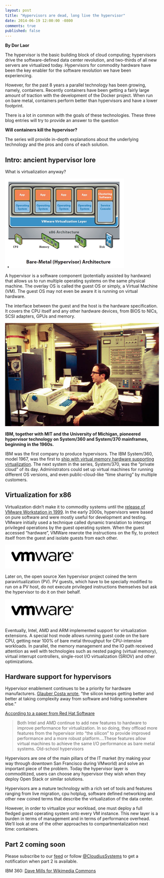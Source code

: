 ```yaml
---
layout: post
title: "Hypervisors are dead, long live the hypervisor"
date: 2014-06-19 12:00:00 -0800
comments: true
published: false
---
```


**By Dor Laor**

The hypervisor is the basic building block of cloud computing; hypervisors drive the software-defined data center revolution, and two-thirds of all new servers are virtualized today. Hypervisors for commodity hardware have been the key enabler for the software revolution we have been experiencing. 
 
However, for the past 8 years a parallel technology has been growing, namely, containers. Recently containers have been getting a fairly large amount of traction with the development of the Docker project. When run on bare metal, containers perform better than hypervisors and have a lower footprint. 

There is a lot in common with the goals of these technologies. These three blog entries will try to provide an answer to the question

**Will containers kill the hypervisor?**

The series will provide in-depth explanations about the underlying technology and the pros and cons of each solution.

## Intro: ancient hypervisor lore

What is virtualization anyway?

![Virtualization diagram](/images/virtualization.png)

A hypervisor is a software component (potentially assisted by hardware) that allows us to run multiple operating systems on the same physical machine. The overlay OS is called the guest OS or simply, a Virtual Machine (VM). The guest OS may not even be aware it is running on virtual hardware. 

The interface between the guest and the host is the hardware specification. It covers the CPU itself and any other hardware devices, from BIOS to NICs, SCSI adapters, GPUs and memory. 

![IBM System/360](/images/IBM360-67AtUmichWithMikeAlexander.jpg)

**IBM, together with MIT and the University of Michigan, pioneered hypervisor technology on System/360 and System/370 mainframes, beginning in the 1960s.**

IBM was the first company to produce hypervisors. The IBM System/360, model 1967, was the first to [ship with virtual memory hardware supporting virtualization](http://www.beagle-ears.com/lars/engineer/comphist/ibm360.htm#gener). The next system in the series, System/370, was the “private cloud” of its day. Administrators could set up virtual machines for running different OS versions, and even public-cloud-like “time sharing” by multiple customers.

## Virtualization for x86

Virtualization didn’t make it to commodity systems until the [release of VMware Workstation in 1999](http://www.vmware.com/company/news/mediaresource/milestones). In the early 2000s, hypervisors were based on pure software and were mostly useful for development and testing.  VMware initially used a technique called dynamic translation to intercept privileged operations by the guest operating system. When the guest accessed “hardware”, VMWare rewrote the instructions on the fly, to protect itself from the guest and isolate guests from each other. 

![VMware logo](/images/vmware-logo.png)

Later on, the open source Xen hypervisor project coined the term paravirtualization (PV). PV guests, which have to be specially modified to run on a PV host, do not execute privileged instructions themselves but ask the hypervisor to do it on their behalf.

![Xen logo](/images/vmware-logo.png)

Eventually, Intel, AMD and ARM implemented support for virtualization extensions. A special host mode allows running guest code on the bare CPU, getting near 100% of bare metal throughput for CPU-intensive workloads. In parallel, the memory management and the IO path received attention as well with technologies such as nested paging (virtual memory), virtual interrupt controllers, single-root I/O virtualization (SRIOV) and other optimizations.

## Hardware support for hypervisors

Hypervisor enablement continues to be a priority for hardware manufacturers. [Glauber Costa wrote](https://plus.google.com/+OsvIo/posts/fgzsepcScTa), “the silicon keeps getting better and better at taking complexity away from software and hiding somewhere else.”

[According to a paper from Red Hat Software](http://www.redhat.com/rhecm/rest-rhecm/jcr/repository/collaboration/jcr:system/jcr:versionStorage/5e7884ed7f00000102c317385572f1b1/1/jcr:frozenNode/rh:pdfFile.pdf)

> Both Intel and AMD continue to add new features to hardware to improve performance for virtualization. In so doing, they offload more features from the hypervisor into “the silicon” to provide improved performance and a more robust platform....These features allow virtual machines to achieve the same I/O performance as bare metal systems.
Old-school hypervisors

Hypervisors are one of the main pillars of the IT market (try making your way through downtown San Francisco during VMworld) and solve an important piece of the problem. Today the hypervisor layer is commoditized, users can choose any hypervisor they wish when they deploy Open Stack or similar solutions.

Hypervisors are a mature technology with a rich set of tools and features ranging from live migration, cpu hotplug, software defined networking and other new coined terms that describe the virtualization of the data center.

However, in order to virtualize your workload, one must deploy a full fledged guest operating system onto every VM instance. This new layer is a burden in terms of management and in terms of performance overhead. We’ll look at one of the other approaches to compartmentalization next time: containers.

## Part 2 coming soon

Please subscribe to our [feed](/atom.xml) or follow [@CloudiusSystems](https://twitter.com/CloudiusSystems) to get a notification when part 2 is available.

IBM 360: [Dave Mills for Wikimedia Commons](http://commons.wikimedia.org/wiki/File:IBM360-67AtUmichWithMikeAlexander.jpg)

